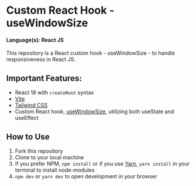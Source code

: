 # Custom React Hook - useWindowSize

#### Language(s): React JS

This repository is a React custom hook - useWindowSize - to handle responsiveness in React JS.

## Important Features:

- React 18 with `createRoot` syntax
- [Vite](https://vitejs.dev/)
- [Tailwind CSS](https://tailwindcss.com/)
- Custom React hook, [useWindowSize](src/hooks/useWindowSize.jsx), utilizing both useState and useEffect

## How to Use

1. Fork this repository
2. Clone to your local machine
3. If you prefer NPM, `npm install` or if you use [Yarn](https://yarnpkg.com/), `yarn install` in your terminal to install node-modules      
4. `npm dev` or `yarn dev` to open development in your browser
